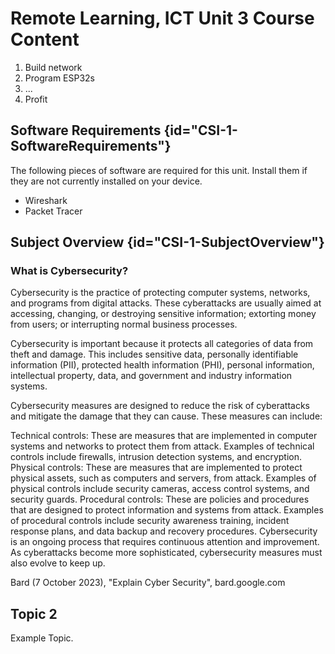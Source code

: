 # Remote Learning, ICT Unit 3 Course Content

1. Build network
2. Program ESP32s
3. ...
4. Profit

## Software Requirements {id="CSI-1-SoftwareRequirements"}

The following pieces of software are required for this unit. Install them if they are not currently installed on your device.

- Wireshark
- Packet Tracer

## Subject Overview {id="CSI-1-SubjectOverview"}

### What is Cybersecurity?

Cybersecurity is the practice of protecting computer systems, networks, and programs from digital attacks. These cyberattacks are usually aimed at accessing, changing, or destroying sensitive information; extorting money from users; or interrupting normal business processes.

Cybersecurity is important because it protects all categories of data from theft and damage. This includes sensitive data, personally identifiable information (PII), protected health information (PHI), personal information, intellectual property, data, and government and industry information systems.

Cybersecurity measures are designed to reduce the risk of cyberattacks and mitigate the damage that they can cause. These measures can include:

Technical controls: These are measures that are implemented in computer systems and networks to protect them from attack. Examples of technical controls include firewalls, intrusion detection systems, and encryption.
Physical controls: These are measures that are implemented to protect physical assets, such as computers and servers, from attack. Examples of physical controls include security cameras, access control systems, and security guards.
Procedural controls: These are policies and procedures that are designed to protect information and systems from attack. Examples of procedural controls include security awareness training, incident response plans, and data backup and recovery procedures.
Cybersecurity is an ongoing process that requires continuous attention and improvement. As cyberattacks become more sophisticated, cybersecurity measures must also evolve to keep up.

Bard (7 October 2023), "Explain Cyber Security", bard.google.com

## Topic 2

Example Topic.